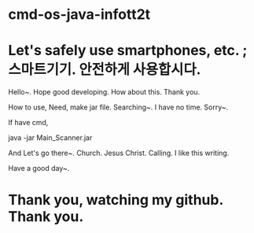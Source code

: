 # cmd-os-java-infott2t
<h1>Let's safely use smartphones, etc. ; 스마트기기. 안전하게 사용합시다. </h1>
<p>
Hello~. Hope good developing. How about this. Thank you.
</p>
<p>
How to use, Need, make jar file. Searching~. I have no time. Sorry~.</p>
<p>
If have cmd, 

java -jar Main_Scanner.jar
</p>
<p>
And Let's go there~. Church. Jesus Christ. Calling. I like this writing.
</p>
<p>
Have a good day~.
</p>
<h1>
Thank you, watching my github. Thank you.
</h1>
